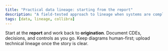 ```yaml
---
title: "Practical data lineage: starting from the report"
description: "A field-tested approach to lineage when systems are complex"
tags: [data, lineage, collibra]
---
```


Start at the <strong>report</strong> and work back to <strong>origination</strong>. Document CDEs, decisions, and controls as you go. Keep diagrams human-first; upload technical lineage once the story is clear.
